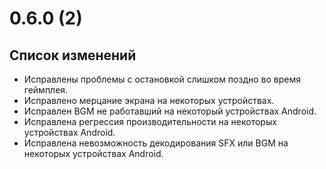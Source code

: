 # 0.6.0 (2)

## Список изменений

- Исправлены проблемы с остановкой слишком поздно во время геймплея.
- Исправлено мерцание экрана на некоторых устройствах.
- Исправлен BGM не работавший на некоторый устройствах Android.
- Исправлена регрессия производительности на некоторых устройствах Android.
- Исправлена невозможность декодирования SFX или BGM на некоторых устройствах Android.
